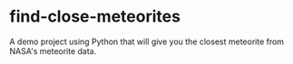 # find-close-meteorites
A demo project using Python that will give you the closest meteorite from NASA's meteorite data.
